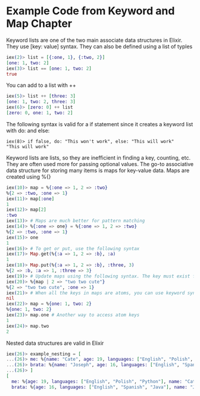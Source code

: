# Example Code from Keyword and Map Chapter

Keyword lists are one of the two main associate data structures in Elixir. They use [key: value] syntax. They can also be defined using a list of typles
```elixir
iex(2)> list = [{:one, 1}, {:two, 2}]
[one: 1, two: 2]
iex(3)> list == [one: 1, two: 2]
true
```
You can add to a list with ++
```elixir
iex(5)> list ++ [three: 3]
[one: 1, two: 2, three: 3]
iex(6)> [zero: 0] ++ list
[zero: 0, one: 1, two: 2]
```
The following syntax is valid for a if statement since it creates a keyword list with do: and else:
```
iex(8)> if false, do: "This won't work", else: "This will work"
"This will work"
```
Keyword lists are lists, so they are inefficient in finding a key, counting, etc. They are often used more for passing optional values. The go-to associative data structure for storing many items is maps for key-value data. Maps are created using %{}
```elixir
iex(10)> map = %{:one => 1, 2 => :two}
%{2 => :two, :one => 1}
iex(11)> map[:one]
1
iex(12)> map[2]
:two
iex(13)> # Maps are much better for pattern matching
iex(14)> %{:one => one} = %{:one => 1, 2 => :two}
%{2 => :two, :one => 1}
iex(15)> one
1
iex(16)> # To get or put, use the following syntax
iex(17)> Map.get(%{:a => 1, 2 => :b}, :a)
1
iex(18)> Map.put(%{:a => 1, 2 => :b}, :three, 3)
%{2 => :b, :a => 1, :three => 3}
iex(19)> # Update maps using the following syntax. The key must exist for the update to happen.
iex(20)> %{map | 2 => "two two cute"}
%{2 => "two two cute", :one => 1}
iex(21)> # When all the keys in maps are atoms, you can use keyword syntax
nil
iex(22)> map = %{one: 1, two: 2}
%{one: 1, two: 2}
iex(23)> map.one # Another way to access atom keys
1
iex(24)> map.two
2
```
Nested data structures are valid in Elixir
```elixir
iex(26)> example_nesting = [
...(26)> me: %{name: "Cate", age: 19, languages: ["English", "Polish", "Python"]},
...(26)> brata: %{name: "Joseph", age: 16, languages: ["English", "Spanish", "Java"]}
...(26)> ]
[
  me: %{age: 19, languages: ["English", "Polish", "Python"], name: "Cate"},
  brata: %{age: 16, languages: ["English", "Spanish", "Java"], name: "Joseph"}
```

